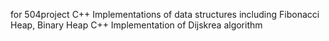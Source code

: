 for 504project
C++ Implementations of data structures including Fibonacci Heap, Binary Heap
C++ Implementation of Dijskrea algorithm
